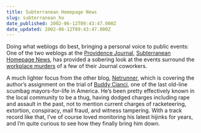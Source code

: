 ```yaml
---
title: Subterranean Homepage News
slug: subterranean_ho
date_published: 2002-06-12T09:43:47.000Z
date_updated: 2002-06-12T09:43:47.000Z
---
```


Doing what weblogs do best, bringing a personal voice to public events: One of the two weblogs at the [Providence Journal](http://www.projo.com), [Subterranean Homepage News](http://www.projo.com/technology/shenews/), has provided a sobering look at the events surround the [workplace murders](http://www.projo.com/news/content/projo_20020612_shoot12.77f8c.html) of a few of their Journal coworkers.

A much lighter focus from the other blog, [Netrunner](http://www.projo.com/technology/netrunner/), which is covering the author’s assignment on the trial of [Buddy Cianci](http://www.buddycianci.com/), one of the last old-line scumbag mayors-for-life in America. He’s been pretty effectively known in the local community to be a thug, having dodged charges including rape and assault in the past, not to mention current charges of racketeering, extortion, conspiracy, mail fraud, and witness tampering. With a track record like that, I’ve of course loved monitoring his latest hijinks for years, and I’m quite curious to see how they finally bring him down.
